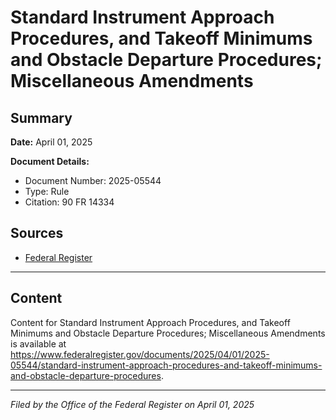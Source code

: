 # Standard Instrument Approach Procedures, and Takeoff Minimums and Obstacle Departure Procedures; Miscellaneous Amendments

## Summary

**Date:** April 01, 2025

**Document Details:**
- Document Number: 2025-05544
- Type: Rule
- Citation: 90 FR 14334

## Sources
- [Federal Register](https://www.federalregister.gov/documents/2025/04/01/2025-05544/standard-instrument-approach-procedures-and-takeoff-minimums-and-obstacle-departure-procedures)

---

## Content

Content for Standard Instrument Approach Procedures, and Takeoff Minimums and Obstacle Departure Procedures; Miscellaneous Amendments is available at https://www.federalregister.gov/documents/2025/04/01/2025-05544/standard-instrument-approach-procedures-and-takeoff-minimums-and-obstacle-departure-procedures.

---

*Filed by the Office of the Federal Register on April 01, 2025*
